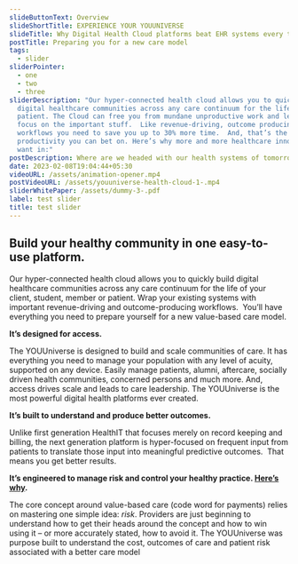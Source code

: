 ```yaml
---
slideButtonText: Overview
slideShortTitle: EXPERIENCE YOUR YOUUNIVERSE
slideTitle: Why Digital Health Cloud platforms beat EHR systems every time
postTitle: Preparing you for a new care model
tags:
  - slider
sliderPointer:
  - one
  - two
  - three
sliderDescription: "Our hyper-connected health cloud allows you to quickly build
  digital healthcare communities across any care continuum for the life of the
  patient. The Cloud can free you from mundane unproductive work and let you
  focus on the important stuff.  Like revenue-driving, outcome producing
  workflows you need to save you up to 30% more time.  And, that’s the
  productivity you can bet on. Here’s why more and more healthcare innovators
  want in:"
postDescription: Where are we headed with our health systems of tomorrow?
date: 2023-02-08T19:04:44+05:30
videoURL: /assets/animation-opener.mp4
postVideoURL: /assets/youuniverse-health-cloud-1-.mp4
sliderWhitePaper: /assets/dummy-3-.pdf
label: test slider
title: test slider
---
```

## **Build your healthy community in one easy-to-use platform.**

Our hyper-connected health cloud allows you to quickly build digital healthcare communities across any care continuum for the life of your client, student, member or patient. Wrap your existing systems with important revenue-driving and outcome-producing workflows.  You’ll have everything you need to prepare yourself for a new value-based care model. 

**It’s designed for access.** 

The YOUUniverse is designed to build and scale communities of care. It has everything you need to manage your population with any level of acuity, supported on any device. Easily manage patients, alumni, aftercare, socially driven health communities, concerned persons and much more. And, access drives scale and leads to care leadership. The YOUUniverse is the most powerful digital health platforms ever created.

**It’s built to understand and produce better outcomes.**

Unlike first generation HealthIT that focuses merely on record keeping and billing, the next generation platform is hyper-focused on frequent input from patients to translate those input into meaningful predictive outcomes.  That means you get better results.

**It’s engineered to manage risk and control your healthy practice. [Here’s why](https://www.youuniverse.ai/post/the-truth-behind-value-based-payments-hype-real-or-fiction).**

The core concept around value-based care (code word for payments) relies on mastering one simple idea: *risk*. Providers are just beginning to understand how to get their heads around the concept and how to win using it – or more accurately stated, how to avoid it. The YOUUniverse was purpose built to understand the cost, outcomes of care and patient risk associated with a better care model